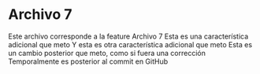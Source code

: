 # Archivo 7 
Este archivo corresponde a la feature Archivo 7
Esta es una característica adicional que meto
Y esta es otra característica adicional que meto
Esta es un cambio posterior que meto, como si fuera una corrección
Temporalmente es posterior al commit en GitHub
